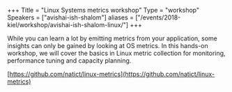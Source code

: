 +++
Title = "Linux Systems metrics workshop"
Type = "workshop"
Speakers = ["avishai-ish-shalom"]
aliases = ["/events/2018-kiel/workshop/avishai-ish-shalom-linux/"]
+++

While you can learn a lot by emitting metrics from your application, some insights can only be gained by looking at OS metrics. In this hands-on workshop, we will cover the basics in Linux metric collection for monitoring, performance tuning and capacity planning.

[https://github.com/natict/linux-metrics](https://github.com/natict/linux-metrics)
